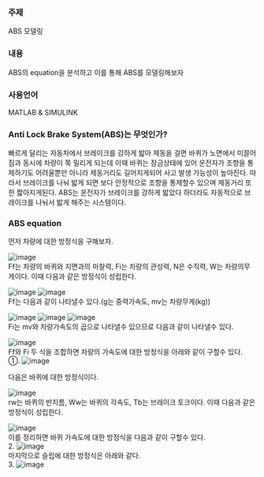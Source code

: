 <h3>주제</h3>
ABS 모델링
<h3>내용</h3>
ABS의 equation을 분석하고 이를 통해 ABS를 모델링해보자
<h3>사용언어</h3>  
MATLAB & SIMULINK

<h3>Anti Lock Brake System(ABS)는 무엇인가?</h3>
빠르게 달리는 자동차에서 브레이크를 강하게 밟아 제동을 걸면 바퀴가 노면에서 미끌어짐과 동시에 차량이 쭉 밀리게 되는데
이때 바퀴는 잠금상태에 있어 운전자가 조향을 통제하기도 어려울뿐만 아니라 제동거리도 길어지게되어 사고 발생 가능성이 높아진다.
따라서 브레이크를 나눠 밟게 되면 보다 안정적으로 조향을 통제할수 있으며 제동거리 또한 짧아지게된다.
ABS는 운전자가 브레이크를 강하게 밟았다 하더라도 자동적으로 브레이크를 나눠서 밟게 해주는 시스템이다.

<h3>ABS equation</h3>
먼저 차량에 대한 방정식을 구해보자.

![image](https://user-images.githubusercontent.com/87568714/207838567-5519928c-20d6-4bf0-99a4-43a4a5e94645.png)</br>
Ff는 차량의 바퀴와 지면과의 마찰력, Fi는 차량의 관성력, N은 수직력, W는 차량의무게이다.
이때 다음과 같은 방정식이 성립한다.

![image](https://user-images.githubusercontent.com/87568714/207834535-4ed7cad8-6d61-4bcc-ac9a-e69a0f681269.png) ![image](https://user-images.githubusercontent.com/87568714/207834635-1d298d76-db3e-4fc9-857a-0aa73ffe8aff.png)</br>
Ff는 다음과 같이 나타낼수 있다.(g는 중력가속도, mv는 차량무게(kg))

![image](https://user-images.githubusercontent.com/87568714/207835332-644ef0b7-af65-4f31-afdd-2dc585b5a744.png) ![image](https://user-images.githubusercontent.com/87568714/207835434-88b8a1d9-021f-4deb-8796-062fcd98e732.png) ![image](https://user-images.githubusercontent.com/87568714/207835507-4d2c0dc4-33b7-4ed2-81bc-fd6dbf47bff9.png)</br>
Fi는 mv와 차량가속도의 곱으로 나타낼수 있으므로 다음과 같이 나타낼수 있다.

![image](https://user-images.githubusercontent.com/87568714/207836191-0cfd896c-c808-477e-a72e-bb531d59734c.png)</br>
Ff와 Fi 두 식을 조합하면 차량의 가속도에 대한 방정식을 아래와 같이 구할수 있다.</br>
①.
![image](https://user-images.githubusercontent.com/87568714/207836771-92db2134-9ea3-4e54-8616-7e9333ab082c.png)</br>

다음은 바퀴에 대한 방정식이다.

![image](https://user-images.githubusercontent.com/87568714/207837124-c55f4b68-7dae-4f1e-86dd-a93b8b28a2e1.png)</br>
rw는 바퀴의 반지름, Ww는 바퀴의 각속도, Tb는 브레이크 토크이다.
이때 다음과 같은 방정식이 성립한다.

![image](https://user-images.githubusercontent.com/87568714/207837722-5ac4f315-7205-480a-9135-a1ceb2b78a26.png)</br>
이를 정리하면 바퀴 가속도에 대한 방정식을 다음과 같이 구할수 있다.</br>
2.
![image](https://user-images.githubusercontent.com/87568714/207837829-aea85628-0724-4d8f-916f-98dab4fdf1e8.png)</br>
마지막으로 슬립에 대한 방정식은 아래와 같다.</br>
3.
![image](https://user-images.githubusercontent.com/87568714/207838252-b1c96678-db71-451b-b74d-2c7931b07295.png)</br>
